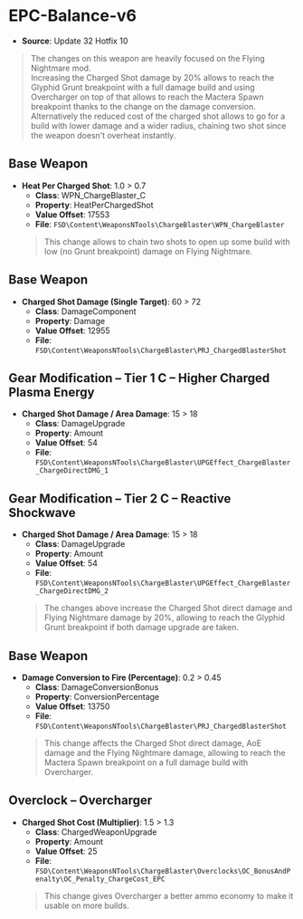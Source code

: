 # EPC-Balance-v6
* **Source**: Update 32 Hotfix 10
> The changes on this weapon are heavily focused on the Flying Nightmare mod.<br>
> Increasing the Charged Shot damage by 20% allows to reach the Glyphid Grunt breakpoint with a full damage build and using Overcharger on top of that allows to reach the Mactera Spawn breakpoint thanks to the change on the damage conversion.<br>
> Alternatively the reduced cost of the charged shot allows to go for a build with lower damage and a wider radius, chaining two shot since the weapon doesn’t overheat instantly.
## Base Weapon
* **Heat Per Charged Shot**: 1.0 > 0.7
  * **Class**: WPN_ChargeBlaster_C
  * **Property**: HeatPerChargedShot
  * **Value Offset**: 17553
  * **File**: `FSD\Content\WeaponsNTools\ChargeBlaster\WPN_ChargeBlaster`
  > This change allows to chain two shots to open up some build with low (no Grunt breakpoint) damage on Flying Nightmare.
## Base Weapon
* **Charged Shot Damage (Single Target)**: 60 > 72
  * **Class**: DamageComponent
  * **Property**: Damage
  * **Value Offset**: 12955
  * **File**: `FSD\Content\WeaponsNTools\ChargeBlaster\PRJ_ChargedBlasterShot`
## Gear Modification – Tier 1 C – Higher Charged Plasma Energy
* **Charged Shot Damage / Area Damage**: 15 > 18
  * **Class**: DamageUpgrade
  * **Property**: Amount
  * **Value Offset**: 54
  * **File**: `FSD\Content\WeaponsNTools\ChargeBlaster\UPGEffect_ChargeBlaster_ChargeDirectDMG_1`
## Gear Modification – Tier 2 C – Reactive Shockwave
* **Charged Shot Damage / Area Damage**: 15 > 18
  * **Class**: DamageUpgrade
  * **Property**: Amount
  * **Value Offset**: 54
  * **File**: `FSD\Content\WeaponsNTools\ChargeBlaster\UPGEffect_ChargeBlaster_ChargeDirectDMG_2`
  > The changes above increase the Charged Shot direct damage and Flying Nightmare damage by 20%, allowing to reach the Glyphid Grunt breakpoint if both damage upgrade are taken.
## Base Weapon
* **Damage Conversion to Fire (Percentage)**: 0.2 > 0.45
  * **Class**: DamageConversionBonus
  * **Property**: ConversionPercentage
  * **Value Offset**: 13750
  * **File**: `FSD\Content\WeaponsNTools\ChargeBlaster\PRJ_ChargedBlasterShot`
  > This change affects the Charged Shot direct damage, AoE damage and the Flying Nightmare damage, allowing to reach the Mactera Spawn breakpoint on a full damage build with Overcharger.
## Overclock – Overcharger
* **Charged Shot Cost (Multiplier)**: 1.5 > 1.3
  * **Class**: ChargedWeaponUpgrade
  * **Property**: Amount
  * **Value Offset**: 25
  * **File**: `FSD\Content\WeaponsNTools\ChargeBlaster\Overclocks\OC_BonusAndPenalty\OC_Penalty_ChargeCost_EPC`
  > This change gives Overcharger a better ammo economy to make it usable on more builds.
